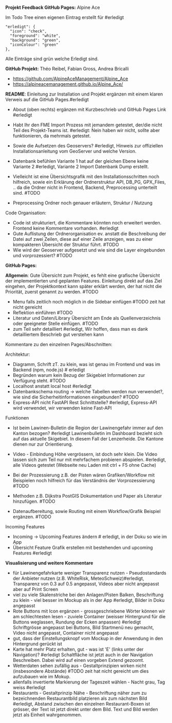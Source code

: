**Projekt Feedback GitHub Pages:** Alpine Ace

Im Todo Tree einen eigenen Eintrag erstellt für #erledigt

    "erledigt": {
      "icon": "check",
      "foreground": "white",
      "background": "green",
      "iconColour": "green"
    },

Alle Einträge sind grün welche Erledigt sind.

**GitHub Projekt:** Théo Reibel, Fabian Gross, Andrea Bricalli

- https://github.com/AlpineAceManagement/Alpine_Ace
- https://alpineacemanagement.github.io/Alpine_Ace/

**README**: Einleitung zur Installation und Projekt ergänzen mit einem klaren Verweis auf die GitHub Pages.#erledigt

- About (oben rechts) ergänzen mit Kurzbeschrieb und GitHub Pages Link #erledigt
- Habt Ihr den FME Import Prozess mit jemandem getestet, der/die nicht Teil des Projekt-Teams ist. #erledigt: Nein haben wir nicht, sollte aber funktionieren, da mehrmals getestet.
- Sowie die Aufsetzen des Geoservers? #erledigt, Hinweis zur offiziellen Installationsanleitung vom GeoServer und welche Version.
- Datenbank befühlen Variante 1 hat auf der gleichen Ebene keine Variante 2 #erledigt, Variante 2 Import Datenbank Dump erstellt.
- Vielleicht ist eine Übersichtsgrafik mit den Installationsschritten noch hilfreich, sowie ein Erklärung der Ordnerstruktur API, DB_PG, GPX_Files, .. da die Ordner nicht in Frontend, Backend, Preprocessing unterteilt sind. #TODO

- Preprocessing Ordner noch genauer erläutern, Struktur / Nutzung

Code Organisation:

- Code ist strukturiert, die Kommentare könnten noch erweitert werden. Frontend keine Kommentare vorhanden. #erledigt
- Gute Auflistung der Ordnerorganisation ev. anstatt die Beschreibung der Datei auf zwei Zeilen, diese auf einer Zeile anzeigen, was zu einer kompakteren Übersicht der Struktur führt. #TODO
- Wie wird der Geoserver aufgesetzt und wie sind die Layer eingebunden und vorprozessiert? #TODO

**GitHub Pages:**

**Allgemein**: Gute Übersicht zum Projekt, es fehlt eine grafische Übersicht der implementierten und geplanten Features. Einleitung direkt auf das Ziel eingehen, der Projektkontext kann später erklärt werden, der hat nicht die Priorität, zuerst genannt zu werden. #TODO

- Menu falls zeitlich noch möglich in die Sidebar einfügen #TODO zeit hat nicht gereicht
- Reflektion einführen #TODO
- Literatur und Daten/Library Übersicht am Ende als Quellenverzeichnis oder geeigneter Stelle einfügen. #TODO
- zum Teil sehr detailliert #erledigt, Wir hoffen, dass man es dank detailliertem Beschrieb gut verstehen kann

Kommentare zu den einzelnen Pages/Abschnitten:

Architektur:

- Diagramm, Schrift zT. zu klein, was ist genau im Frontend und was im Backend (npm, node.js) # erledigt
- Begründen warum kein Bezug der Skigebiet Informationen zur Verfügung steht. #TODO
- Localhost anstatt local host #erledigt
- Datenbankschema routing -> welche Tabellen werden nun verwendet?, wie sind die Sicherheitinformationen eingebunden? #TODO
- Express-API nicht FastAPI Rest Schnittstelle? #erledigt, Express-API wird verwendet, wir verwenden keine Fast-API

Funktionen

- Ist beim Lawinen-Bulletin die Region der Lawinengefahr immer auf den Kanton bezogen? #erledigt Lawinenbulletin im Dashboard bezieht sich auf das aktuelle Skigebiet. In diesem Fall der Lenzerheide. Die Kantone dienen nur zur Orientierung.

- Video - Einbindung Höhe vergrössern, ist doch sehr klein. Die Video lassen sich zum Teil nur mit mehrfachem probieren abspielen. #erledigt, alle Videos getestet (Webseite neu Laden mit ctrl + F5 ohne Cache)
- Bei der Prozessierung z.B. der Pisten wären Grafiken/Workflow mit Beispielen noch hilfreich für das Verständnis der Vorprozessierung #TODO
- Methoden z.B. Dijkstra PostGIS Dokumentation und Paper als Literatur hinzufügen. #TODO
- Datenaufbereitung, sowie Routing mit einem Workflow/Grafik Beispiel ergänzen. #TODO

Incoming Features

- Incoming -> Upcoming Features ändern # erledigt, in der Doku so wie im App
- Übersicht Feature Grafik erstellen mit bestehenden und upcoming Features #erledigt

**Visualisierung und weitere Kommentare**

- für Lawinengefahrkarte weniger Transparenz nutzen - Pseudostandards der Anbieter nutzen (z.B. WhiteRisk, MeteoSchweiz)#erledigt, Transparenz von 0.3 auf 0.5 angepasst, Videos aber nicht angepasst aber auf Print Screen
- viel zu viele Skalenstriche bei den Anlagen/Pisten Balken, Beschriftung zu klein - viel besser im Mockup als in der App #erledigt, Bilder in Doku angepasst
- Rote Buttons mit Icon ergänzen - grossgeschriebene Wörter können wir am schlechtesten lesen - zuviele Container (weisser Hintergrund für die Buttons weglassen, Rundung der Ecken anpassen) #erledigt Schriftgrösse angepasst bei Buttons, Bild Startmenü neu gemacht, Video nicht angepasst, Container nicht angepasst
- gut, dass der Einstellungsknopf vom Mockup in der Anwendung in den Hintergrund gerückt ist
- Karte hat mehr Platz erhalten, gut - was ist 'E' (links unter der Navigation)? #erledigt Schaltfläche ist jetzt auch in der Navigation Beschreiben. Dabei wird auf einen vorgeben Extend gezoomt.
- Wetterdaten sehen zufällig aus - Gestaltprinzipien wirken nicht (insbesondere Abstände) #TODO zeit hat nicht gereicht um dies aufzubauen wie im Mokup.
- allenfalls invertierte Markierung der Tageszeit wählen - Nacht grau, Tag weiss #erledigt
- Restaurants - Gestaltprinzip Nähe - Beschriftung näher zum zu bezeichnenden Restaurantbild platzieren als zum nächsten Bild #erledigt, Abstand zwischen den einzelnen Restaurant-Boxen ist grösser, der Text ist jetzt direkt unter dem Bild. Text und Bild werden jetzt als Einheit wahrgenommen.
